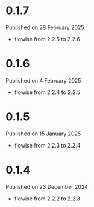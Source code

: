 # 0.1.7

Published on 28 February 2025

- flowise from 2.2.5 to 2.2.6

# 0.1.6

Published on 4 February 2025

- flowise from 2.2.4 to 2.2.5

# 0.1.5

Published on 15 January 2025

- flowise from 2.2.3 to 2.2.4

# 0.1.4

Published on 23 December 2024

- flowise from 2.2.2 to 2.2.3

